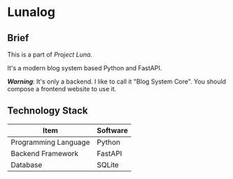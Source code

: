 # Lunalog

## Brief

This is a part of *Project Luna*.

It's a modern blog system based Python and FastAPI.

***Warning***: It's only a backend. I like to call it "Blog System Core". You should compose a frontend website to use it.

## Technology Stack

|Item|Software|
|-----------|---------------|
|Programming Language|Python|
|Backend Framework|FastAPI|
|Database|SQLite|
